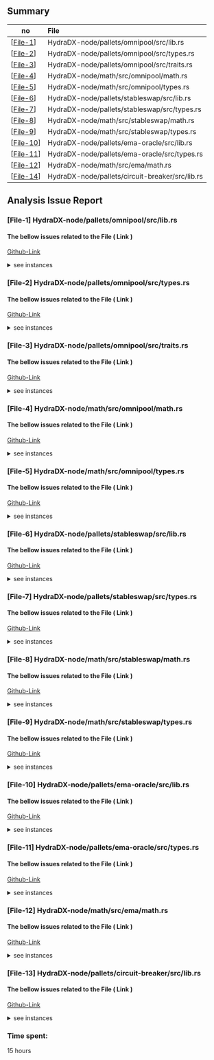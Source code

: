 ## Summary

no | File |
|-|:-|
| [[File-1](#file-1)] | HydraDX-node/pallets/omnipool/src/lib.rs |
| [[File-2](#file-2)] | HydraDX-node/pallets/omnipool/src/types.rs | 
| [[File-3](#file-3)] | HydraDX-node/pallets/omnipool/src/traits.rs | 
| [[File-4](#file-4)] | HydraDX-node/math/src/omnipool/math.rs | 
| [[File-5](#file-5)] | HydraDX-node/math/src/omnipool/types.rs | 
| [[File-6](#file-6)] | HydraDX-node/pallets/stableswap/src/lib.rs | 
| [[File-7](#file-7)] | HydraDX-node/pallets/stableswap/src/types.rs | 
| [[File-8](#file-8)] | HydraDX-node/math/src/stableswap/math.rs | 
| [[File-9](#file-9)] | HydraDX-node/math/src/stableswap/types.rs | 
| [[File-10](#file-10)] | HydraDX-node/pallets/ema-oracle/src/lib.rs | 
| [[File-11](#file-11)] | HydraDX-node/pallets/ema-oracle/src/types.rs | 
| [[File-12](#file-12)] | HydraDX-node/math/src/ema/math.rs | 
| [[File-14](#file-13)] | HydraDX-node/pallets/circuit-breaker/src/lib.rs | 


## Analysis Issue Report 


### [File-1] HydraDX-node/pallets/omnipool/src/lib.rs

#### The bellow issues related to the File ( Link )
[Github-Link](https://github.com/code-423n4/2024-02-hydradx/blob/main/HydraDX-node/pallets/omnipool/src/lib.rs)

<details>
<summary>see instances</summary>


#### Admin Abuse Risks:

* **Authority Checks**: The code seems to have authority checks using `T::AuthorityOrigin::ensure_origin(origin)`. Proper authorities should be defined and only granted to trusted entities. Ensure that these authorities are not misused.



#### Systemic Risks:

* **Imbalance Management**: The code manages imbalances, which is a critical aspect of a decentralized exchange or liquidity pool. Risks could arise if imbalances are not handled correctly, leading to unexpected behavior or vulnerabilities.


#### Technical Risks:

* **Arithmetic Operations**: The code involves arithmetic operations, such as addition and subtraction of balances. Ensure that these operations are protected against potential overflows, underflows, or other arithmetic errors.
* **Error Handling**: The code uses `DispatchError` for error handling. Ensure that error cases are appropriately handled, and unexpected failures do not lead to vulnerabilities.
* **Protocol Account**: The protocol account is utilized for various operations. Ensure that it is managed securely, and access is restricted to authorized entities.


#### Integration Risks:

* **External Traits**: The code relies on external traits such as `Currency` and `OmnipoolHooks`. Integration with these external components should be thoroughly tested to prevent unexpected issues.
* **NFT Handling**: The code involves Non-Fungible Token (NFT) handling. Ensure that the integration with the NFT system is secure and follows the desired behavior.


#### Non-Standard Token Risks:

* **Asset Operations**: The code deals with various asset operations. If there are non-standard tokens or custom assets involved, ensure that their behavior aligns with the intended use.


#### Suggestions:

* **Testing**: Thoroughly test the code with various scenarios, including edge cases, to identify and address potential vulnerabilities.
* **Documentation**: Ensure that the code is well-documented, especially for critical functions and logic. This aids in understanding and auditing the code.
* **Security Audits**: Consider performing a security audit of the code by experts to identify and mitigate potential risks.


</details>


### [File-2] HydraDX-node/pallets/omnipool/src/types.rs

#### The bellow issues related to the File ( Link )
[Github-Link](https://github.com/code-423n4/2024-02-hydradx/blob/main/HydraDX-node/pallets/omnipool/src/types.rs)


<details>
<summary>see instances</summary>



#### Admin Abuse Risks:

* The code doesn't explicitly define roles or permissions, making it difficult to assess admin abuse risks accurately.

* It seems there are operations related to asset tradability and reserve management, but without proper access controls, any account could potentially abuse these operations.



#### Systemic Risks:

* The smart contract relies on external modules, such as `codec`, `frame_support`, and `hydra_dx_math`. Any vulnerabilities in these dependencies could pose systemic risks to the entire smart contract.

#### Technical Risks:

* The use of generic types (e.g., `Balance`) without specific constraints might lead to unexpected behavior or vulnerabilities. It is crucial to ensure that these types adhere to the expected properties (e.g., implement necessary traits, handle arithmetic operations safely).

* The smart contract utilizes bitflags for the `Tradability` enum, which can be prone to errors if not used carefully. Ensure that bitwise operations are handled correctly to prevent unintended consequences.

* The use of `FixedU128` for representing asset prices might introduce precision issues. It's essential to carefully handle arithmetic operations involving fixed-point numbers to avoid unexpected results.


#### Integration Risks:

* The smart contract integrates with external modules, and any changes or updates to these modules may impact the functionality of this smart contract. Regularly updating dependencies and ensuring compatibility is crucial.


#### Non-Standard Token Risks:

* The smart contract doesn't seem to directly handle tokens; it focuses more on asset reserves, tradability, and liquidity. If tokens are involved indirectly through external dependencies or interactions, it's important to assess how these tokens are handled and any associated risks.


#### Overall Recommendations:

1. Implement proper access controls and permissions to mitigate admin abuse risks.
2. Thoroughly review and test the generic types (e.g., Balance) to ensure they meet the required constraints and handle arithmetic operations safely.
3. Conduct extensive testing, including unit tests and integration tests, to identify and address potential vulnerabilities.
4. Stay informed about updates and changes in external dependencies to mitigate systemic and integration risks.
5. Consider adding comments and documentation to enhance code readability and understanding.
6. If tokens are involved in external interactions, ensure that the handling of tokens is secure and follows best practices.

</details>

### [File-3] HydraDX-node/pallets/omnipool/src/traits.rs

#### The bellow issues related to the File ( Link )
[Github-Link](https://github.com/code-423n4/2024-02-hydradx/blob/main/HydraDX-node/pallets/omnipool/src/traits.rs)


<details>
<summary>see instances</summary>



#### Admin Abuse Risks:

* The smart contract does not appear to have explicit admin functions or roles, reducing the risk of admin abuse. However, it relies on external implementations and might be influenced by their configurations.



#### Systemic Risks:

* Dependencies on external crates like `frame_support`, `hydra_dx_math`, and `sp_runtime` expose the smart contract to systemic risks. Any vulnerabilities or changes in these dependencies may affect the contract's behavior.

#### Technical Risks:

* The use of generic types, such as `AccountId`, `AssetId`, `Balance`, and `Price`, is widespread. It is essential to ensure that these types meet necessary constraints and handle arithmetic operations safely.

* The `EmaPrice` type is used, and proper handling of exponential moving averages is crucial to prevent precision issues. This requires careful consideration during arithmetic operations involving this type.


#### Integration Risks:

* The contract integrates with external modules and traits (`OmnipoolHooks`, `ExternalPriceProvider`, `ShouldAllow`) and relies on their correct implementation. Changes or issues in these external components could impact the functionality of the smart contract.


#### Non-Standard Token Risks:

* The contract seems to handle assets and prices but does not explicitly deal with tokens. If tokens are part of external interactions or implementations, it's crucial to ensure that token-related risks are considered and addressed.


#### Overall Recommendations:

1. Conduct thorough testing, including unit tests and integration tests, to identify and address potential vulnerabilities.
2. Keep dependencies up-to-date to mitigate potential issues related to changes or vulnerabilities in external crates.
3. Carefully review and document the handling of generic types to ensure correct behavior and security.
4. If tokens are involved indirectly through external dependencies, ensure that their handling is secure and follows best practices.
5. Regularly review and update the contract based on changes in external dependencies or underlying technologies.
6. Consider adding more comments and documentation to enhance code readability and understanding.


</details>

### [File-4] HydraDX-node/math/src/omnipool/math.rs

#### The bellow issues related to the File ( Link )
[Github-Link](https://github.com/code-423n4/2024-02-hydradx/blob/main/HydraDX-node/math/src/omnipool/math.rs)


<details>
<summary>see instances</summary>



#### Admin Abuse Risks:

* The smart contract appears to lack explicit admin functions or roles, reducing the risk of admin abuse. However, there might be indirect risks associated with external dependencies and configurations.


#### Systemic Risks:

* Dependencies on external crates like `num_traits`, `sp_arithmetic`, `sp_std`, and `primitive_types` expose the smart contract to systemic risks. Any vulnerabilities or changes in these dependencies may affect the contract's behavior.

#### Technical Risks:

* The extensive use of fixed-point arithmetic and conversions may introduce precision issues. It's crucial to ensure that arithmetic operations on `FixedU128` types are handled correctly, especially when dealing with asset prices and reserves.


#### Integration Risks:

* The smart contract integrates with other modules and dependencies like `types` and `omnipool`, relying on their correct implementations. Changes or issues in these external components could impact the functionality of the smart contract.


#### Non-Standard Token Risks:

* The contract mainly deals with asset reserves, liquidity, and prices. It does not explicitly handle standard ERC-20 tokens. If tokens are involved indirectly through external interactions or implementations, ensure that token-related risks are considered and addressed.


#### Overall Recommendations:

1. Conduct extensive testing, including unit tests and integration tests, to identify and address potential vulnerabilities, especially in the fixed-point arithmetic calculations.
2. Keep dependencies up-to-date to mitigate potential issues related to changes or vulnerabilities in external crates.
3. Pay close attention to precision and rounding issues when dealing with fixed-point arithmetic to prevent unexpected behavior.
4. Regularly review and update the contract based on changes in external dependencies or underlying technologies.
5. Consider adding more comments and documentation to enhance code readability and understanding, particularly in complex mathematical calculations.
6. If token-related functionalities are introduced or integrated in the future, perform additional security assessments and consider compliance with relevant standards.

</details>

### [File-5] HydraDX-node/math/src/omnipool/types.rs

#### The bellow issues related to the File ( Link )
[Github-Link](https://github.com/code-423n4/2024-02-hydradx/blob/main/HydraDX-node/math/src/omnipool/types.rs)


<details>
<summary>see instances</summary>



#### Admin Abuse Risks:

* The smart contract does not seem to have explicit admin-related functionality or roles defined. The absence of such features can be considered as a potential risk since there might be no protection against malicious actions by the contract deployer or administrators.



#### Systemic Risks:

* The use of arithmetic operations such as addition and subtraction on balances without proper checks could introduce systemic risks. The smart contract relies on the correctness of these operations, and any miscalculations could lead to unintended consequences.

#### Technical Risks:

* The smart contract uses the `num_traits` and `sp_arithmetic` crates, which are common in Rust for handling numeric operations. However, the correctness of these libraries and the safety of arithmetic operations need to be ensured. Any vulnerabilities or bugs in these dependencies could pose technical risks to the contract.


#### Integration Risks:

* The smart contract seems to be part of a larger system, as it references types from an `omnipool` module. Integration risks might arise if the interaction between this contract and other components is not well-defined or if there are potential vulnerabilities in the communication interfaces.


#### Non-Standard Token Risks:

* The smart contract does not appear to handle custom tokens or adhere to any specific token standards (e.g., ERC-20). If the contract is meant to interact with tokens, especially non-standard ones, there could be risks related to token handling, transfers, or compatibility issues.


</details>

### [File-6] HydraDX-node/pallets/stableswap/src/lib.rs

#### The bellow issues related to the File ( Link )
[Github-Link](https://github.com/code-423n4/2024-02-hydradx/blob/main/HydraDX-node/pallets/stableswap/src/lib.rs)


<details>
<summary>see instances</summary>



#### Admin Abuse Risks:

* The `set_asset_tradable_state` function allows an admin to set the tradability state of an asset in a pool. Admins should exercise this power responsibly, and proper access control mechanisms should be in place to ensure only authorized individuals can perform administrative actions.

* The use of `ensure` and other access control checks in critical functions is a good practice to mitigate admin abuse risks.



#### Systemic Risks:

* The code involves trading and managing liquidity in decentralized pools, which inherently carries risks associated with market dynamics, liquidity fluctuations, and potential vulnerabilities in the underlying math or logic.

* The use of external libraries (`hydra_dx_math`) for mathematical calculations introduces a dependency that should be carefully reviewed for correctness and security.

#### Technical Risks:

* The code uses a transactional attribute (`#[transactional]`) in certain functions, indicating that these functions should only be called in the context of an ongoing transaction. Developers should be aware of the implications of using transactional functions and ensure proper transaction management.

* Dependencies on external modules or libraries should be scrutinized for potential security vulnerabilities, and their versions should be kept up-to-date.


#### Integration Risks:

* The pallet assumes the existence and proper implementation of various traits and types (`Config`, `BlockNumberFor`, `AccountId`, `AssetId`, `Balance`, etc.). Integration risks may arise if these dependencies are not well-defined or if changes are made in other parts of the substrate runtime that affect these traits and types.


#### Non-Standard Token Risks:

* The code doesn't explicitly handle non-standard tokens. If the pallet is expected to support custom or non-standard tokens, additional consideration should be given to potential risks associated with their implementation and integration.


#### Overall:

* The provided code seems to follow best practices by utilizing access control checks, leveraging transactional attributes, and modularizing functionalities. However, it's crucial to conduct thorough testing, peer reviews, and security audits to identify and mitigate potential risks associated with trading, liquidity management, and the use of external libraries. Additionally, ensuring proper integration with the broader substrate runtime is essential for a secure and reliable decentralized exchange system.


</details>

### [File-7] HydraDX-node/pallets/stableswap/src/types.rs

#### The bellow issues related to the File ( Link )
[Github-Link](https://github.com/code-423n4/2024-02-hydradx/blob/main/HydraDX-node/pallets/stableswap/src/types.rs)


<details>
<summary>see instances</summary>



#### Admin Abuse Risks:

* The code doesn't explicitly define or show the implementation of admin-related functions. To assess admin abuse risks, it would be necessary to review any functions that allow privileged operations or state modifications and ensure proper access controls are in place.



#### Systemic Risks:

* The code implements a 2-asset pool with specified parameters such as amplification, fee, and block ranges. The systemic risks may include potential vulnerabilities in the stableswap algorithm or risks associated with the chosen parameters. A comprehensive review of the stableswap logic and the impact of changing parameters is crucial.

#### Technical Risks:

* The code uses external dependencies such as `hydra_dx_math` for stableswap calculations. It's important to ensure that these dependencies are well-audited, up-to-date, and secure.

* The `Tradability` enum defines flags indicating the permissions for asset operations. Technical risks may arise if these flags are not checked correctly in the functions that use them.


#### Integration Risks:

* The code relies on external traits and types (`MultiCurrency`, `Config`, `AssetId`, etc.), and integration risks may arise if these dependencies are not well-defined or if changes occur in other parts of the runtime affecting these traits and types.


#### Non-Standard Token Risks:

* The code doesn't explicitly handle non-standard tokens. If the smart contract is expected to support custom or non-standard tokens, additional consideration should be given to potential risks associated with their implementation and integration.

#### Overall:

While the code appears to be well-structured and follows best practices, a comprehensive risk assessment would require a detailed review of the stableswap algorithm, external dependencies, and any admin-related functions that might exist outside the provided code snippet. Additionally, ensuring proper integration with the substrate runtime and understanding the implications of parameter choices is essential for minimizing systemic risks.

</details>

### [File-8] HydraDX-node/math/src/stableswap/math.rs

#### The bellow issues related to the File ( Link )
[Github-Link](https://github.com/code-423n4/2024-02-hydradx/blob/main/HydraDX-node/math/src/stableswap/math.rs)


<details>
<summary>see instances</summary>



#### Admin Abuse Risks:

* No specific admin abuse risks are apparent in the provided code. However, it's essential to have proper access controls and ensure that only authorized entities can execute critical functions.



#### Systemic Risks:

* The use of fixed-point arithmetic (`FixedU128`) is a potential source of systemic risk. It's crucial to ensure that precision loss or overflow issues are handled correctly, especially when dealing with financial calculations.

#### Technical Risks:

* The use of Newton's method for iterative calculations (e.g., `calculate_d_internal` and `calculate_y_internal`) poses a technical risk. While it's a common approach for approximating solutions, it may not converge or may require a high number of iterations in some cases.


#### Integration Risks:

* The smart contract interacts with external systems, and the correctness of the calculations depends on the accuracy of external inputs, such as amplification values and reserves. Integration with oracles or external data feeds must be secure and reliable.


#### Non-Standard Token Risks:

* The code does not explicitly handle non-standard tokens. If the smart contract is expected to interact with non-standard or complex token standards, additional risk factors may come into play. Ensure compatibility with various token standards.


</details>

### [File-9] HydraDX-node/math/src/stableswap/types.rs

#### The bellow issues related to the File ( Link )
[Github-Link](https://github.com/code-423n4/2024-02-hydradx/blob/main/HydraDX-node/math/src/stableswap/types.rs)


<details>
<summary>see instances</summary>



#### Admin Abuse Risks:

* The code doesn't include any explicit admin-related functionality. Therefore, there are no admin abuse risks apparent in this contract.



#### Systemic Risks:

* The `AssetReserve` structure appears to be straightforward with no apparent systemic risks. It holds an amount of a certain asset with associated decimals. The risks would be minimal as long as the usage and integration into other parts of the system are well-designed.

#### Technical Risks:

* The code relies on an external dependency, `num_traits`. The technical risks would depend on the reliability and security of this dependency. Ensure that it's well-maintained and widely used in the Rust ecosystem to mitigate potential technical issues.


#### Integration Risks:

* The smart contract appears to be a standalone structure without explicit integration points. Integration risks depend on how this contract is used within the broader context of a system. Ensure that interactions with other components are well-defined and validated.


#### Non-Standard Token Risks:

* The code doesn't define any token-related functionality, indicating that this contract is focused on handling asset reserves rather than tokens. Non-standard token risks are not in scope for this specific contract.


#### Summary:

The provided smart contract seems relatively simple and well-contained. A more in-depth analysis would require understanding its role within a larger system and reviewing the entire codebase, including dependencies and usage patterns.

</details>

### [File-10] HydraDX-node/pallets/ema-oracle/src/lib.rs

#### The bellow issues related to the File ( Link )
[Github-Link](https://github.com/code-423n4/2024-02-hydradx/blob/main/HydraDX-node/pallets/ema-oracle/src/lib.rs)

<details>
<summary>see instances</summary>




#### Admin Abuse Risks:

* The smart contract does not appear to have explicit admin-related functionality, so there are no apparent admin abuse risks.



#### Systemic Risks:

* The smart contract seems to manage exponential moving average (EMA) oracles for different periods based on data from various sources. Systemic risks could arise if the integration with other pallets or external data sources is not well-designed or if there are vulnerabilities in the EMA calculation logic. A thorough audit of the integration points and the EMA calculation is necessary to identify and mitigate potential systemic risks.

#### Technical Risks:

* The smart contract relies on external dependencies such as `frame_support`, `sp_runtime`, and `hydradx_traits`. The technical risks would depend on the reliability, security, and maintenance of these dependencies. Ensure that they are well-vetted and widely used in the Rust and Substrate ecosystem.


#### Integration Risks:

* The integration risks are related to how the smart contract integrates with other pallets or external sources to gather data for EMA calculation. If the integration points are not well-defined or if there are vulnerabilities in the data ingestion process, it could lead to incorrect or manipulated EMA values. Careful review and testing of the integration logic are essential to mitigate integration risks.


#### Non-Standard Token Risks:

* The smart contract does not explicitly handle non-standard tokens, and it appears to focus on handling asset pairs. Non-standard token risks are not in scope for this specific contract.


#### Summary:

The provided smart contract seems to be a complex oracle system for managing EMA values based on various parameters. The analysis suggests potential risks related to system integration, dependency management, and the correctness of EMA calculations. A more detailed review of the integration points, dependencies, and EMA calculation logic is recommended to ensure the security and reliability of the smart contract.

</details>

### [File-11] HydraDX-node/pallets/ema-oracle/src/types.rs

#### The bellow issues related to the File ( Link )
[Github-Link](https://github.com/code-423n4/2024-02-hydradx/blob/main/HydraDX-node/pallets/ema-oracle/src/types.rs)


<details>
<summary>see instances</summary>



#### Admin Abuse Risks:

* The provided smart contract does not contain any specific functionality related to admin privileges or access control. Therefore, there are no apparent admin abuse risks in this contract.



#### Systemic Risks:

* The contract relies on external dependencies such as the `frame_support`, `hydra_dx_math`, and `hydradx_traits` libraries. Any vulnerabilities or issues in these dependencies could potentially impact the functionality and security of the contract. It's important to ensure that these dependencies are well-audited and up to date.

#### Technical Risks:

* The smart contract is implemented in Rust using the Substrate framework. Rust is a systems programming language known for its memory safety and performance. However, it's still possible to introduce technical risks such as incorrect memory handling, arithmetic overflows/underflows, or vulnerabilities in the external libraries used. Care should be taken to ensure proper testing and security auditing to mitigate these risks.


#### Integration Risks:

* The smart contract appears to be designed to integrate with other modules or contracts within a larger system. The integration with other modules or contracts introduces potential risks such as incorrect data passing, compatibility issues, or inconsistencies in the behavior of interconnected components. Thorough integration testing is recommended to identify and mitigate these risks.


#### Non-Standard Token Risks:

* The smart contract does not handle tokens directly. It defines some types (`AssetId`, `Balance`, `Price`) that represent generic asset identifiers, balances, and prices. The risks associated with non-standard tokens would depend on how these types are used and integrated with other parts of the system. If the contract interacts with non-standard tokens, additional risks related to token standards, token vulnerabilities, or malicious token implementations should be considered.


#### Overall:

 the provided smart contract seems to be a building block or utility contract that provides functionality related to an oracle system. To fully assess the risks, it would be necessary to review the contract's usage within the broader system and consider the specific dependencies and integration points involved.


</details>


### [File-12] HydraDX-node/math/src/ema/math.rs

#### The bellow issues related to the File ( Link )
[Github-Link](https://github.com/code-423n4/2024-02-hydradx/blob/main/HydraDX-node/math/src/ema/math.rs)

<details>
<summary>see instances</summary>



#### Admin Abuse Risks:

* The code does not seem to contain explicit checks or restrictions related to admin abuse. Admins might have control over certain parameters, and potential misuse could lead to unintended consequences. It's essential to carefully manage and restrict admin privileges, especially if the smart contract is intended for public use.



#### Systemic Risks:

* The code involves calculations for exponential moving averages (EMA) and weighted averages. Systemic risks may arise from incorrect implementation of these mathematical operations, leading to inaccurate oracle values. It's crucial to conduct thorough testing and validation to ensure the correctness of these calculations.

#### Technical Risks:

* The use of bitwise operations, arithmetic operations, and conversions between different numeric types introduces potential technical risks. The code assumes certain properties, such as the non-negativity of prices and volumes. These assumptions should be clearly documented, and edge cases need to be considered and handled appropriately to avoid unexpected issues.


#### Integration Risks:

* The smart contract appears to interact with external components or modules (`crate::fraction`, `crate::support::rational`, `crate::to_u128_wrapper`, `crate::transcendental`). Integration risks may arise if these dependencies are not well-documented, outdated, or if their behavior changes. Compatibility checks and version management are essential to mitigate integration risks.


#### Non-Standard Token Risks:

* The provided code does not directly involve non-standard tokens. However, if the smart contract interacts with tokens, especially non-standard ones, there may be risks related to token standards, compatibility, or potential vulnerabilities in token-related functions.


#### General Recommendations:

1. **Documentation**: The code should include comprehensive comments and documentation, explaining the purpose of each function, the rationale behind the algorithms used, and assumptions made.

2. **Security Audits**: Conduct thorough security audits, including code reviews and testing, to identify and address vulnerabilities.

3. **Parameter Validation**: Ensure that input parameters are validated and sanitized to prevent unexpected behavior.

4. **Edge Cases**: Consider and test edge cases for all mathematical operations and ensure the code handles them gracefully.

5. **Admin Controls**: If the smart contract involves admin controls, implement access controls and limitations to prevent potential abuse.

6. **External Dependencies**: Keep external dependencies up to date, and clearly document the compatibility requirements.

</details>
 
### [File-13] HydraDX-node/pallets/circuit-breaker/src/lib.rs

#### The bellow issues related to the File ( Link )
[Github-Link](https://github.com/code-423n4/2024-02-hydradx/blob/main/HydraDX-node/pallets/circuit-breaker/src/lib.rs)

<details>
<summary>see instances</summary>



#### Admin Abuse Risks:

* he smart contract allows the setting of trade volume limits, add liquidity limits, and remove liquidity limits for different assets.

* The ability to set these limits is restricted to an origin that must be of type `TechnicalOrigin`, which is expected to be a privileged administrative entity.

* The `TechnicalOrigin` is expected to be provided during the `set_trade_volume_limit`, `set_add_liquidity_limit`, and `set_remove_liquidity_limit` functions.



#### Systemic Risks:

* The contract relies on the correctness of the implementation of arithmetic operations (addition, subtraction, multiplication, and division) and requires that these operations do not result in overflow or division by zero.

* The contract introduces limits on trade volume, add liquidity, and remove liquidity, which could impact the functionality of the system if set incorrectly or if the limits are too restrictive.

* There is a mechanism to clear certain storage entries during the `on_finalize` hook, which could potentially be exploited if the hook logic is flawed.

#### Technical Risks:

* The contract utilizes various traits and libraries from the Substrate framework, and its correctness depends on the correct behavior of these dependencies.

* The contract uses storage maps extensively to store trade volume limits, liquidity limits, and other parameters. Storage-related operations should be carefully managed to avoid excessive storage usage and potential performance issues.

* The contract uses the `ensure_origin` function to check the origin of transactions. The correctness of the contract relies on the proper implementation of this check.

* The contract uses the `frame_support` library for various traits and utilities. Any vulnerabilities or issues in this library could impact the security of the contract.


#### Integration Risks:

* The contract depends on the configuration provided by the runtime, including asset identifiers, balance types, and other parameters. Integration with a specific runtime requires careful consideration of these configurations.

* The contract interacts with other modules of the runtime, such as `frame_system`. Integration with these modules should be well-understood to ensure proper system behavior.


#### Non-Standard Token Risks:

* The contract operates with assets identified by the type `T::AssetId`. The behavior of the contract regarding non-standard or custom assets is dependent on how these assets are configured and implemented within the runtime.

* The contract uses balances of type `T::Balance` for calculations. The behavior with non-standard balance types needs to be considered.


</details>




### Time spent:
15 hours